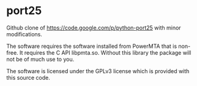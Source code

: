 # port25
Github clone of https://code.google.com/p/python-port25 with minor modifications.

The software requires the software installed from PowerMTA that is non-free.
It requires the C API libpmta.so. Without this library the package will not be
of much use to you.

The software is licensed under the GPLv3 license which is provided with this
source code.
